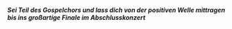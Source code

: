 ##### Sei Teil des Gospelchors und lass dich von der positiven Welle mittragen bis ins großartige Finale im Abschlusskonzert